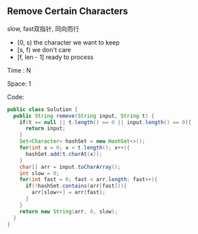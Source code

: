 ## Remove Certain Characters

slow, fast双指针, 同向而行

* [0, s) the character we want to keep
* [s, f) we don't care
* [f, len - 1] ready to process

Time : N

Space: 1


Code:
```java
public class Solution {
  public String remove(String input, String t) {
    if(t == null || t.length() == 0 || input.length() == 0){
      return input;
    }
    Set<Character> hashSet = new HashSet<>();
    for(int x = 0; x < t.length(); x++){
      hashSet.add(t.charAt(x));
    }
    char[] arr = input.toCharArray();
    int slow = 0;
    for(int fast = 0; fast < arr.length; fast++){
      if(!hashSet.contains(arr[fast])){
        arr[slow++] = arr[fast];
      }
    }
    return new String(arr, 0, slow);
  }
}
```
